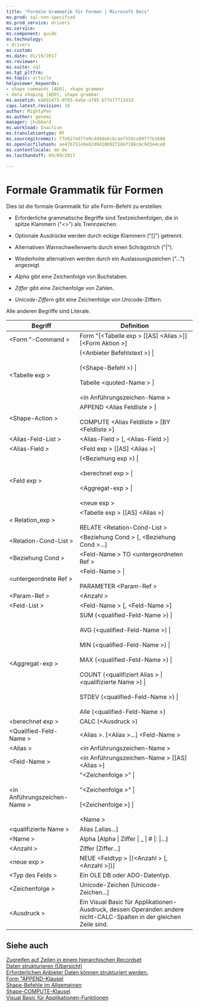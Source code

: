 ```yaml
---
title: "Formale Grammatik für Formen | Microsoft Docs"
ms.prod: sql-non-specified
ms.prod_service: drivers
ms.service: 
ms.component: guide
ms.technology:
- drivers
ms.custom: 
ms.date: 01/19/2017
ms.reviewer: 
ms.suite: sql
ms.tgt_pltfrm: 
ms.topic: article
helpviewer_keywords:
- shape commands [ADO], shape grammar
- data shaping [ADO], shape grammar
ms.assetid: ea691475-0f03-4abe-a785-b77e77712d1d
caps.latest.revision: 10
author: MightyPen
ms.author: genemi
manager: jhubbard
ms.workload: Inactive
ms.translationtype: MT
ms.sourcegitcommit: f7e6274d77a9cdd4de6cbcaef559ca99f77b3608
ms.openlocfilehash: ae47b751e9e62d84188927186f186c6c9d344ce0
ms.contentlocale: de-de
ms.lasthandoff: 09/09/2017

---
```

# <a name="formal-shape-grammar"></a>Formale Grammatik für Formen
Dies ist die formale Grammatik für alle Form-Befehl zu erstellen:  
  
-   Erforderliche grammatische Begriffe sind Textzeichenfolgen, die in spitze Klammern ("<>") als Trennzeichen.  
  
-   Optionale Ausdrücke werden durch eckige Klammern ("[]") getrennt.  
  
-   Alternativen Warnschwellenwerts durch einen Schrägstrich ("&#124;").  
  
-   Wiederholte alternativen werden durch ein Auslassungszeichen ("...") angezeigt.  
  
-   *Alpha* gibt eine Zeichenfolge von Buchstaben.  
  
-   *Ziffer* gibt eine Zeichenfolge von Zahlen.  
  
-   *Unicode-Ziffern* gibt eine Zeichenfolge von Unicode-Ziffern.  
  
 Alle anderen Begriffe sind Literale.  
  
|Begriff|Definition|  
|----------|----------------|  
|\<Form "-Command >|Form "[\<Tabelle exp > [[AS] \<Alias >]] [\<Form Aktion >]|  
|\<Tabelle exp >|{\<Anbieter Befehlstext >} &#124;<br /><br /> (\<Shape-Befehl >) &#124;<br /><br /> Tabelle \<quoted-Name > &#124;<br /><br /> \<in Anführungszeichen-Name >|  
|\<Shape-Action >|APPEND \<Alias Feldliste > &#124;<br /><br /> COMPUTE \<Alias Feldliste > [BY \<Feldliste >]|  
|\<Alias-Feld-List >|\<Alias-Field > [, \<Alias-Field >]|  
|\<Alias-Field >|\<Feld exp > [[AS] \<Alias >]|  
|\<Feld exp >|(\<Beziehung exp >) &#124;<br /><br /> \<berechnet exp > &#124;<br /><br /> \<Aggregat-exp > &#124;<br /><br /> \<neue exp >|  
|< Relation_exp >|\<Tabelle exp > [[AS] \<Alias >]<br /><br /> RELATE \<Relation-Cond-List >|  
|\<Relation-Cond-List >|\<Beziehung Cond > [, \<Beziehung Cond >...]|  
|\<Beziehung Cond >|\<Feld-Name > TO \<untergeordneten Ref >|  
|\<untergeordnete Ref >|\<Feld-Name > &#124;<br /><br /> PARAMETER \<Param-Ref >|  
|\<Param-Ref >|\<Anzahl >|  
|\<Feld-List >|\<Feld-Name > [, \<Feld-Name >]|  
|\<Aggregat-exp >|SUM (\<qualified-Feld-Name >) &#124;<br /><br /> AVG (\<qualified-Feld-Name >) &#124;<br /><br /> MIN (\<qualified-Feld-Name >) &#124;<br /><br /> MAX (\<qualified-Feld-Name >) &#124;<br /><br /> COUNT (\<qualifiziert Alias > &#124; \<qualifizierte Name >) &#124;<br /><br /> STDEV (\<qualified-Feld-Name >) &#124;<br /><br /> Alle (\<qualified-Feld-Name >)|  
|\<berechnet exp >|CALC (\<Ausdruck >)|  
|\<Qualified-Feld-Name >|\<Alias >. [\<Alias >...] \<Feld-Name >|  
|\<Alias >|\<in Anführungszeichen-Name >|  
|\<Feld-Name >|\<in Anführungszeichen-Name > [[AS] \<Alias >]|  
|\<in Anführungszeichen-Name >|"\<Zeichenfolge >" &#124;<br /><br /> "\<Zeichenfolge >" &#124;<br /><br /> [\<Zeichenfolge >] &#124;<br /><br /> \<Name >|  
|\<qualifizierte Name >|Alias [.alias...]|  
|\<Name >|Alpha [Alpha &#124; Ziffer &#124; _ &#124; # &#124;: &#124;...]|  
|\<Anzahl >|Ziffer [Ziffer...]|  
|\<neue exp >|NEUE \<Feldtyp > [(\<Anzahl > [, \<Anzahl >])]|  
|\<Typ des Felds >|Ein OLE DB oder ADO-Datentyp.|  
|\<Zeichenfolge >|Unicode-Zeichen [Unicode-Zeichen...]|  
|\<Ausdruck >|Ein Visual Basic für Applikationen-Ausdruck, dessen Operanden andere nicht-CALC-Spalten in der gleichen Zeile sind.|  
  
## <a name="see-also"></a>Siehe auch  
 [Zugreifen auf Zeilen in einem hierarchischen Recordset](../../../ado/guide/data/accessing-rows-in-a-hierarchical-recordset.md)   
 [Daten strukturieren (Übersicht)](../../../ado/guide/data/data-shaping-overview.md)   
 [Erforderlichen Anbieter Daten können strukturiert werden.](../../../ado/guide/data/required-providers-for-data-shaping.md)   
 [Form "APPEND-Klausel](../../../ado/guide/data/shape-append-clause.md)   
 [Shape-Befehle im Allgemeinen](../../../ado/guide/data/shape-commands-in-general.md)   
 [Shape-COMPUTE-Klausel](../../../ado/guide/data/shape-compute-clause.md)   
 [Visual Basic für Applikationen-Funktionen](../../../ado/guide/data/visual-basic-for-applications-functions.md)

